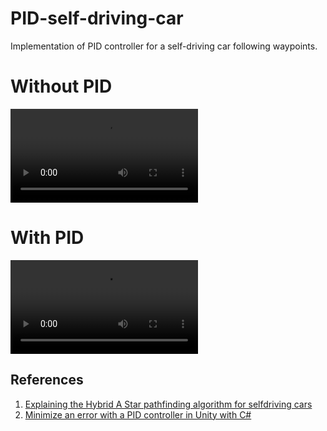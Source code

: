 # PID-self-driving-car
Implementation of PID controller for a self-driving car following waypoints.

# Without PID

<video src="https://user-images.githubusercontent.com/24211929/235016579-95dd581d-aaea-47d0-8f94-b5fafc48b6b8.mov" controls="controls" style="max-width: 730px;"></video>

# With PID

<video src="https://user-images.githubusercontent.com/24211929/235016578-0dd0d6f1-bc26-4c44-bcae-62b372e075b8.mov" controls="controls" style="max-width: 730px;"></video>

## References

1. [Explaining the Hybrid A Star pathfinding algorithm for selfdriving cars](https://blog.habrador.com/2015/11/explaining-hybrid-star-pathfinding.html)
2. [Minimize an error with a PID controller in Unity with C#](https://www.habrador.com/tutorials/pid-controller/)
